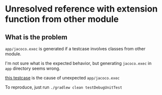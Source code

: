 Unresolved reference with extension function from other module
===


## What is the problem

`app/jacoco.exec` is generated if a testcase involves classes from other module.

I'm not sure what is the expected behavior, but generating `jacoco.exec` in `app` directory seems wrong.

[this testcase](https://github.com/yshrsmz/CoverageKotlinFunctionTest/blob/d2f6e3cb84ae0929f418b36582afcf6122d033df/app/src/test/java/net/yslibrary/coveragekotlinfunctiontest/ExampleUnitTest.kt#L22) is the cause of unexpected `app/jacoco.exec`

To reproduce, just run `./gradlew clean testDebugUnitTest`
